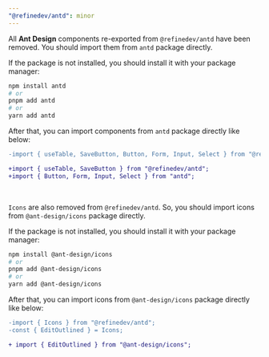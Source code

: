 ```yaml
---
"@refinedev/antd": minor
---
```


All **Ant Design** components re-exported from `@refinedev/antd` have been removed. You should import them from `antd` package directly.

If the package is not installed, you should install it with your package manager:

```bash
npm install antd
# or
pnpm add antd
# or
yarn add antd
```

After that, you can import components from `antd` package directly like below:

```diff
-import { useTable, SaveButton, Button, Form, Input, Select } from "@refinedev/antd";

+import { useTable, SaveButton } from "@refinedev/antd";
+import { Button, Form, Input, Select } from "antd";
```

<br />

`Icons` are also removed from `@refinedev/antd`. So, you should import icons from `@ant-design/icons` package directly.

If the package is not installed, you should install it with your package manager:

```bash
npm install @ant-design/icons
# or
pnpm add @ant-design/icons
# or
yarn add @ant-design/icons
```

After that, you can import icons from `@ant-design/icons` package directly like below:

```diff
-import { Icons } from "@refinedev/antd";
-const { EditOutlined } = Icons;

+ import { EditOutlined } from "@ant-design/icons";
```

